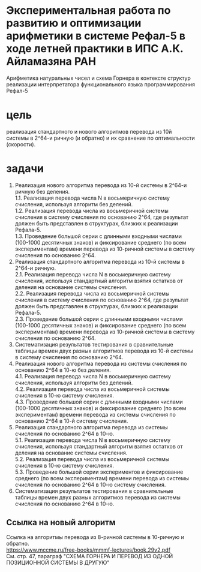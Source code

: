 # Экспериментальная работа по развитию и оптимизации арифметики в системе Рефал-5 в ходе летней практики в ИПС А.К. Айламазяна РАН
Арифметика натуральных чисел и схема Горнера в контексте структур реализации интерпретатора функционального языка программирования Рефал-5    

# цель
реализация стандартного и нового алгоритмов перевода из 10й системы в 2^64-и ричную (и обратно) и их сравнение по оптимальности (скорости).  

# задачи
1. Реализация нового алгоритма перевода из 10-й системы в 2^64-и ричную без деления.    
  1.1. Реализация перевода числа N в восьмеричную систему счисления, используя алгоритм без делений.  
  1.2. Реализация перевода числа из восьмеричной системы счисления в систему счисления по основанию 2^64, где результат должен быть представлен в структурах, близких к реализации Рефала-5.  
  1.3. Проведение большой серии с длинными входными числами (100-1000 десятичных знаков) и фиксирование среднего (по всем экспериментам) времени перевода из 10-ричной системы в систему счисления по основанию 2^64.  
2. Реализация стандартного алгоритма перевода из 10-й системы в 2^64-и ричную.  
  2.1. Реализация перевода числа N в восьмеричную систему счисления, используя стандартный алгоритм взятия остатков от деления на основание системы счисления.  
  2.2. Реализация перевода числа из восьмеричной системы счисления в систему счисления по основанию 2^64, где результат должен быть представлен в структурах, близких к реализации Рефала-5.  
  2.3. Проведение большой серии с длинными входными числами (100-1000 десятичных знаков) и фиксирование среднего (по всем экспериментам) времени перевода из 10-ричной системы в систему счисления по основанию 2^64.    
3. Систематизация результатов тестирования в сравнительные таблицы времен двух разных алгоритмов перевода из 10-й системы в систему счисления по основанию 2^64.  
4. Реализация нового алгоритма перевода из системы счисления по основанию 2^64 в 10-ю без деления.    
  4.1. Реализация перевода числа N в восьмеричную систему счисления, используя алгоритм без делений.  
  4.2. Реализация перевода числа из восьмеричной системы счисления в 10-ю систему счисления.  
  4.3. Проведение большой серии с длинными входными числами (100-1000 десятичных знаков) и фиксирование среднего (по всем экспериментам) времени перевода из системы счисления по основанию 2^64 в 10-й систему счисления.  
5. Реализация стандартного алгоритма перевода из системы счисления по основанию 2^64 в 10-ю.  
  5.1. Реализация перевода числа N в восьмеричную систему счисления, используя стандартный алгоритм взятия остатков от деления на основание системы счисления.  
  5.2. Реализация перевода числа из восьмеричной системы счисления в 10-ю систему счисления.   
  5.3. Проведение большой серии экспериментов и фиксирование среднего (по всем экспериментам) времени перевода из системы счисления по основанию 2^64 в 10-ю систему счисления.  
6. Систематизация результатов тестирования в сравнительные таблицы времен двух разных алгоритмов перевода из системы счисления по основанию 2^64 в 10-ю.  

## Ссылка на новый алгоритм
Ссылка на алгоритмы перевода из 8-ричной системы в 10-ричную и обратно.  
https://www.mccme.ru/free-books/mmmf-lectures/book.29v2.pdf  
См. стр. 47, параграф "СХЕМА ГОРНЕРА И ПЕРЕВОД ИЗ ОДНОЙ ПОЗИЦИОННОЙ СИСТЕМЫ В ДРУГУЮ"  

